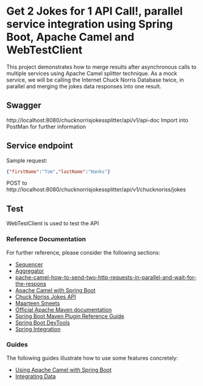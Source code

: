 # Get 2 Jokes for 1 API Call!, parallel service integration using Spring Boot, Apache Camel and WebTestClient

This project demonstrates how to merge results after asynchronous calls to multiple services using Apache Camel splitter technique.
As a mock service, we will be calling the Internet Chuck Norris Database twice, in parallel and merging the jokes data responses into one result.


## Swagger 
http://localhost:8080/chucknorrisjokessplitter/api/v1/api-doc
Import into PostMan for further information

## Service endpoint
Sample request:
```json
{"firstName":"Tom","lastName":"Hanks"}
```
POST to http://localhost:8080/chucknorrisjokessplitter/api/v1/chucknoriss/jokes

## Test
WebTestClient is used to test the API

### Reference Documentation
For further reference, please consider the following sections:

* [Sequencer](https://www.enterpriseintegrationpatterns.com/patterns/messaging/Sequencer.html)
* [Aggregator](https://www.enterpriseintegrationpatterns.com/patterns/messaging/Aggregator.html)
* [pache-camel-how-to-send-two-http-requests-in-parallel-and-wait-for-the-respons](https://stackoverflow.com/questions/37388376/apache-camel-how-to-send-two-http-requests-in-parallel-and-wait-for-the-respons/37411289#37411289)
* [Apache Camel with Spring Boot](https://www.baeldung.com/apache-camel-spring-boot)
* [Chuck Noriss Jokes API](http://www.icndb.com/api/)
* [Maarteen Smeets](https://technology.amis.nl/2019/08/09/apache-camel-and-spring-boot-calling-multiple-services-in-parallel-and-merging-results/)
* [Official Apache Maven documentation](https://maven.apache.org/guides/index.html)
* [Spring Boot Maven Plugin Reference Guide](https://docs.spring.io/spring-boot/docs/2.1.7.RELEASE/maven-plugin/)
* [Spring Boot DevTools](https://docs.spring.io/spring-boot/docs/{bootVersion}/reference/htmlsingle/#using-boot-devtools)
* [Spring Integration](https://docs.spring.io/spring-boot/docs/{bootVersion}/reference/htmlsingle/#boot-features-integration)

### Guides
The following guides illustrate how to use some features concretely:

* [Using Apache Camel with Spring Boot](https://camel.apache.org/spring-boot)
* [Integrating Data](https://spring.io/guides/gs/integration/)


